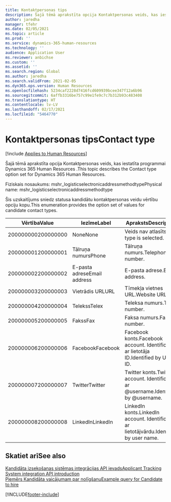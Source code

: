 ```yaml
---
title: Kontaktpersonas tips
description: Šajā tēmā aprakstīta opcija Kontaktpersonas veids, kas iestatīta programmai Dynamics 365 Human Resources .
author: jaredha
manager: tfehr
ms.date: 02/05/2021
ms.topic: article
ms.prod: ''
ms.service: dynamics-365-human-resources
ms.technology: ''
audience: Application User
ms.reviewer: anbichse
ms.custom: ''
ms.assetid: ''
ms.search.region: Global
ms.author: jaredha
ms.search.validFrom: 2021-02-05
ms.dyn365.ops.version: Human Resources
ms.openlocfilehash: 5234caf2228d7416fcd609939bcee347f12a6b96
ms.sourcegitcommit: 6affb3316be757c99e1fe9c7c7b312b93c483408
ms.translationtype: HT
ms.contentlocale: lv-LV
ms.lasthandoff: 02/17/2021
ms.locfileid: "5464770"
---
```

# <a name="contact-type"></a><span data-ttu-id="7915c-103">Kontaktpersonas tips</span><span class="sxs-lookup"><span data-stu-id="7915c-103">Contact type</span></span>

[!include [Applies to Human Resources](../includes/applies-to-hr.md)]

<span data-ttu-id="7915c-104">Šajā tēmā aprakstīta opcija Kontaktpersonas veids, kas iestatīta programmai Dynamics 365 Human Resources .</span><span class="sxs-lookup"><span data-stu-id="7915c-104">This topic describes the Contact type option set for Dynamics 365 Human Resources.</span></span>

<span data-ttu-id="7915c-105">Fiziskais nosaukums: mshr_logisticselectronicaddressmethodtype</span><span class="sxs-lookup"><span data-stu-id="7915c-105">Physical name: mshr_logisticselectronicaddressmethodtype</span></span>

<span data-ttu-id="7915c-106">Šis uzskaitījums sniedz statusa kandidātu kontaktpersonas veidu vērtību opciju kopu.</span><span class="sxs-lookup"><span data-stu-id="7915c-106">This enumeration provides the option set of values for candidate contact types.</span></span> 

| <span data-ttu-id="7915c-107">Vērtība</span><span class="sxs-lookup"><span data-stu-id="7915c-107">Value</span></span> | <span data-ttu-id="7915c-108">Iezīme</span><span class="sxs-lookup"><span data-stu-id="7915c-108">Label</span></span> | <span data-ttu-id="7915c-109">Apraksts</span><span class="sxs-lookup"><span data-stu-id="7915c-109">Description</span></span> |
| --- | --- | --- |
| <span data-ttu-id="7915c-110">200000000</span><span class="sxs-lookup"><span data-stu-id="7915c-110">200000000</span></span> | <span data-ttu-id="7915c-111">None</span><span class="sxs-lookup"><span data-stu-id="7915c-111">None</span></span> | <span data-ttu-id="7915c-112">Veids nav atlasīts.</span><span class="sxs-lookup"><span data-stu-id="7915c-112">No type is selected.</span></span> |
| <span data-ttu-id="7915c-113">200000001</span><span class="sxs-lookup"><span data-stu-id="7915c-113">200000001</span></span> | <span data-ttu-id="7915c-114">Tālruņa numurs</span><span class="sxs-lookup"><span data-stu-id="7915c-114">Phone</span></span> | <span data-ttu-id="7915c-115">Tālruņa numurs.</span><span class="sxs-lookup"><span data-stu-id="7915c-115">Telephone number.</span></span> |
| <span data-ttu-id="7915c-116">200000002</span><span class="sxs-lookup"><span data-stu-id="7915c-116">200000002</span></span> | <span data-ttu-id="7915c-117">E-pasta adrese</span><span class="sxs-lookup"><span data-stu-id="7915c-117">Email address</span></span> | <span data-ttu-id="7915c-118">E-pasta adrese.</span><span class="sxs-lookup"><span data-stu-id="7915c-118">Email address.</span></span> |
| <span data-ttu-id="7915c-119">200000003</span><span class="sxs-lookup"><span data-stu-id="7915c-119">200000003</span></span> | <span data-ttu-id="7915c-120">Vietrādis URL</span><span class="sxs-lookup"><span data-stu-id="7915c-120">URL</span></span> | <span data-ttu-id="7915c-121">Tīmekļa vietnes URL.</span><span class="sxs-lookup"><span data-stu-id="7915c-121">Website URL.</span></span> |
| <span data-ttu-id="7915c-122">200000004</span><span class="sxs-lookup"><span data-stu-id="7915c-122">200000004</span></span> | <span data-ttu-id="7915c-123">Telekss</span><span class="sxs-lookup"><span data-stu-id="7915c-123">Telex</span></span> | <span data-ttu-id="7915c-124">Teleksa numurs.</span><span class="sxs-lookup"><span data-stu-id="7915c-124">Telex number.</span></span> |
| <span data-ttu-id="7915c-125">200000005</span><span class="sxs-lookup"><span data-stu-id="7915c-125">200000005</span></span> | <span data-ttu-id="7915c-126">Fakss</span><span class="sxs-lookup"><span data-stu-id="7915c-126">Fax</span></span> | <span data-ttu-id="7915c-127">Faksa numurs.</span><span class="sxs-lookup"><span data-stu-id="7915c-127">Fax number.</span></span> |
| <span data-ttu-id="7915c-128">200000006</span><span class="sxs-lookup"><span data-stu-id="7915c-128">200000006</span></span> | <span data-ttu-id="7915c-129">Facebook</span><span class="sxs-lookup"><span data-stu-id="7915c-129">Facebook</span></span> | <span data-ttu-id="7915c-130">Facebook konts.</span><span class="sxs-lookup"><span data-stu-id="7915c-130">Facebook account.</span></span> <span data-ttu-id="7915c-131">Identificēts ar lietotāja ID.</span><span class="sxs-lookup"><span data-stu-id="7915c-131">Identified by User ID.</span></span> |
| <span data-ttu-id="7915c-132">200000007</span><span class="sxs-lookup"><span data-stu-id="7915c-132">200000007</span></span> | <span data-ttu-id="7915c-133">Twitter</span><span class="sxs-lookup"><span data-stu-id="7915c-133">Twitter</span></span> | <span data-ttu-id="7915c-134">Twitter konts.</span><span class="sxs-lookup"><span data-stu-id="7915c-134">Twitter account.</span></span> <span data-ttu-id="7915c-135">Identificēts ar @username.</span><span class="sxs-lookup"><span data-stu-id="7915c-135">Identified by @username.</span></span> |
| <span data-ttu-id="7915c-136">200000008</span><span class="sxs-lookup"><span data-stu-id="7915c-136">200000008</span></span> | <span data-ttu-id="7915c-137">LinkedIn</span><span class="sxs-lookup"><span data-stu-id="7915c-137">LinkedIn</span></span> | <span data-ttu-id="7915c-138">LinkedIn konts.</span><span class="sxs-lookup"><span data-stu-id="7915c-138">LinkedIn account.</span></span> <span data-ttu-id="7915c-139">Identificēts ar lietotājvārdu.</span><span class="sxs-lookup"><span data-stu-id="7915c-139">Identified by user name.</span></span> |

## <a name="see-also"></a><span data-ttu-id="7915c-140">Skatiet arī</span><span class="sxs-lookup"><span data-stu-id="7915c-140">See also</span></span>

[<span data-ttu-id="7915c-141">Kandidāta izsekošanas sistēmas integrācijas API ievads</span><span class="sxs-lookup"><span data-stu-id="7915c-141">Applicant Tracking System integration API introduction</span></span>](hr-admin-integration-ats-api-introduction.md)<br>
[<span data-ttu-id="7915c-142">Piemērs Kandidāta vaicājumam par nolīgšanu</span><span class="sxs-lookup"><span data-stu-id="7915c-142">Example query for Candidate to hire</span></span>](hr-admin-integration-ats-api-candidate-to-hire-example-query.md)


[!INCLUDE[footer-include](../includes/footer-banner.md)]